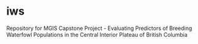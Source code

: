 # iws
Repository for MGIS Capstone Project - Evaluating Predictors of Breeding Waterfowl Populations in the Central Interior Plateau of British Columbia
